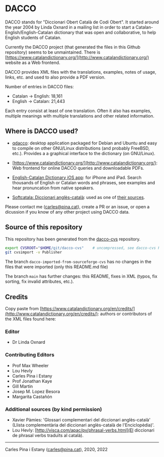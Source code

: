 # DACCO
DACCO stands for "Diccionari Obert Català de Codi Obert". It started around the year 2004 by Linda Oxnard in a mailing list in order to start a Catalan-English/English-Catalan dictionary that was open and collaborative, to help English students of Catalan.

Currently the DACCO project (that generated the files in this Github repository) seems to be unmaintained. There is [https://www.catalandictionary.org/](http://www.catalandictionary.org/) website as a Web frontend.

DACCO provides XML files with the translations, examples, notes of usage, links, etc. and used to also provide a PDF version.

Number of entries in DACCO files:
 * Catalan -> English: 18,161
 * English -> Catalan: 21,443

Each entry consist at least of one translation. Often it also has examples, multiple meanings with multiple translations and other related information.

## Where is DACCO used?

* [qdacco](https://github.com/cpina/qdacco): desktop application packaged for Debian and Ubuntu and easy to compile on other GNU/Linux distributions (and probably FreeBSD, etc.). Provides a a graphical interface to the dictionary (on GNU/Linux).

* [https://www.catalandictionary.org/](http://www.catalandictionary.org/): Web frontend for online DACCO queries and downloadable PDFs.

* [English-Catalan Dictionary iOS app](https://apps.apple.com/us/app/english-catalan-dictionary/id1660927078): for iPhone and iPad. Search thousands of English or Catalan words and phrases, see examples and hear pronuncation from native speakers.

* [Softcatala: Diccionari anglès-català](https://www.softcatala.org/diccionari-angles-catala/): used as one of [their sources](https://github.com/Softcatala/diccionari-angles-catala).

Please contact me (carles@pina.cat), create a PR or an issue, or open a dicussion if you know of any other project using DACCO data.

## Source of this repository
This repository has been generated from the [dacco-cvs](https://github.com/cpina/dacco-cvs) repository.
```sh
export CVSROOT="$HOME/git/dacco-cvs"	# uncompressed, see dacco-cvs README.md
git cvsimport -v Publisher
```

The branch `dacco-imported-from-sourceforge-cvs` has no changes in the files that were imported (only this README.md file)

The branch `main` has further changes: this README, fixes in XML (typos, fix sorting, fix invalid attributes, etc.).

## Credits
Copy paste from [https://www.catalandictionary.org/en/credits/](http://www.catalandictionary.org/en/credits/): authors or contributors of the XML files found here:

### Editor
 * Dr Linda Oxnard

### Contributing Editors
 * Prof Max Wheeler
 * Lou Hevly
 * Carles Pina i Estany
 * Prof Jonathan Kaye
 * Gill Martin
 * Josep M. Lopez Besora
 * Margarita Castañón

### Additional sources (by kind permission)
 * Xavier Pàmies: 'Glossari complementari del diccionari anglès-català' (Llista complementària del diccionari anglès-català de l'Enciclopèdia)'.
 * Lou Hevly: [http://visca.com/apac/pv/phrasal-verbs.html](El diccionari de phrasal verbs traduïts al català).

---

Carles Pina i Estany (carles@pina.cat), 2020, 2022
